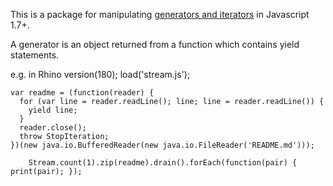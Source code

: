 This is a package for manipulating [generators and iterators](https://developer.mozilla.org/en/JavaScript/Guide/Iterators_and_Generators) in Javascript 1.7+.

A generator is an object returned from a function which contains yield statements.

e.g. in Rhino
		version(180);
    load('stream.js');
    
    var readme = (function(reader) {
      for (var line = reader.readLine(); line; line = reader.readLine()) {
        yield line;
      }
      reader.close();
      throw StopIteration;
    })(new java.io.BufferedReader(new java.io.FileReader('README.md')));
    
		Stream.count(1).zip(readme).drain().forEach(function(pair) { print(pair); });
